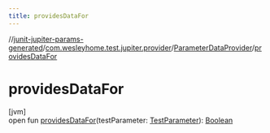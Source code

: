 ```yaml
---
title: providesDataFor
---
```

//[junit-jupiter-params-generated](../../../index.html)/[com.wesleyhome.test.jupiter.provider](../index.html)/[ParameterDataProvider](index.html)/[providesDataFor](provides-data-for.html)



# providesDataFor



[jvm]\
open fun [providesDataFor](provides-data-for.html)(testParameter: [TestParameter](../-test-parameter/index.html)): [Boolean](https://kotlinlang.org/api/latest/jvm/stdlib/kotlin/-boolean/index.html)




